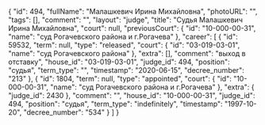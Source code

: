 {
    "id": 494,
    "fullName": "Малашкевич Ирина Михайловна",
    "photoURL": "",
    "tags": [],
    "comment": "",
    "layout": "judge",
    "title": "Судья Малашкевич Ирина Михайловна",
    "court": null,
    "previousCourt": {
        "id": "10-000-00-31",
        "name": "суд Рогачевского района и г.Рогачева"
    },
    "career": [
        {
            "id": 59532,
            "term": null,
            "type": "released",
            "court": {
                "id": "03-019-03-01",
                "name": "суд Рогачевского района"
            },
            "extra": [],
            "comment": "выход в отставку",
            "house_id": "03-019-03-01",
            "judge_id": 494,
            "position": "судья",
            "term_type": "",
            "timestamp": "2020-06-15",
            "decree_number": "213"
        },
        {
            "id": 1804,
            "term": null,
            "type": "appointed",
            "court": {
                "id": "10-000-00-31",
                "name": "суд Рогачевского района и г.Рогачева"
            },
            "extra": {
                "judge_id": 2430
            },
            "comment": "",
            "house_id": "10-000-00-31",
            "judge_id": 494,
            "position": "судья",
            "term_type": "indefinitely",
            "timestamp": "1997-10-20",
            "decree_number": "534"
        }
    ]
}